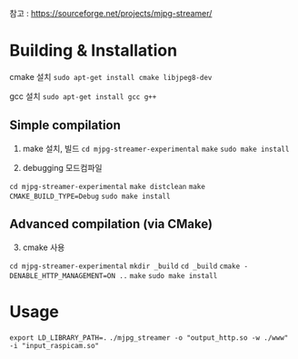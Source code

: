 참고 : https://sourceforge.net/projects/mjpg-streamer/

# Building & Installation

cmake 설치
`sudo apt-get install cmake libjpeg8-dev`

gcc 설치
`sudo apt-get install gcc g++`

## Simple compilation

1. make 설치, 빌드
`cd mjpg-streamer-experimental`
`make`
`sudo make install`

2. debugging 모드컴파일

`cd mjpg-streamer-experimental`
`make distclean`
`make CMAKE_BUILD_TYPE=Debug`
`sudo make install`

## Advanced compilation (via CMake)

3. cmake 사용

`cd mjpg-streamer-experimental`
`mkdir _build`
`cd _build`
`cmake -DENABLE_HTTP_MANAGEMENT=ON ..`
`make`
`sudo make install`

# Usage

`export LD_LIBRARY_PATH=.`
`./mjpg_streamer -o "output_http.so -w ./www" -i "input_raspicam.so"`
